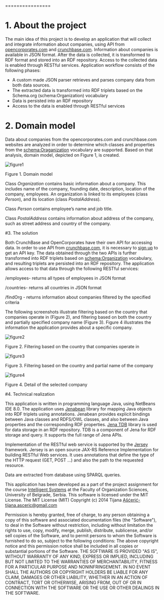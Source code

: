 
================
# 1. About the project
The main idea of this project is to develop an application that will collect and integrate information about companies, using API from [opencorporates.com](https://api.opencorporates.com/) and [crunchbase.com](https://developer.crunchbase.com/). Information about companies is available in JSON format.
After the data is collected, it is transformed to RDF format and stored into an RDF   repository. Access to the collected data is enabled through RESTful services.
Application workflow consists of the following phases:

-	A custom made JSON parser retrieves and parses company data from both data sources.
-	The extracted data is transformed into RDF triplets based on the Schema.org (schema:Organization)  vocabulary
-	Data is persisted into an RDF repository
-	Access to the data is enabled through RESTful services

# 2.	Domain model

Data about companies from the opencorporates.com and crunchbase.com websites are analyzed in order to determine which classes and properties from the [schema:Oraganization](http://www.schema.org/Organization) vocabulary are supported. Based on that analysis, domain model, depicted on Figure 1, is created.

![figure1](https://cloud.githubusercontent.com/assets/8823815/4350478/fea95422-41eb-11e4-9c01-c58ba62918d3.jpg)

Figure 1. Domain model

 Class *Organization* contains basic information about a company. This includes name of the company, founding date, description, location of the company, employees.  An organization is linked to its employees (class *Person*), and its location (class *PostalAddress*).
 
 Class *Person* contains employee’s name and job title.
 
 Class *PostalAddress* contains information about address of the company, such as street address and country of the company.

#3.	The solution

Both CrunchBase and OpenCorporates have their own API for accessing data. In order to use API from [crunchbase.com](https://developer.crunchbase.com/), it is necessary to [sign up](https://developer.crunchbase.com/signup?plan_ids%5b%5d=2357355766752) to get an API key. 
The data obtained through the two APIs is further transformed into RDF triplets based on [schema:Organization](http://www.schema.org/Organization) vocabulary, and resulting triplets are persisted into an RDF repository. The application allows access to that data through the following RESTful services:

/employees- returns all types of employees in JSON format

/countries- returns all countries in JSON format

/findOrg - returns information about companies filtered by the specified criteria

The following screenshots illustrate filtering based on the country that companies operate in (Figure 2), and filtering based on both the country and partially specified company name (Figure 3).
Figure 4 illustrates the information the application provides about a specific company.

![figure2](https://cloud.githubusercontent.com/assets/8823815/4350503/f94ac4be-41ed-11e4-805b-30a89f31dc10.png)

Figure 2. Filtering based on the country that companies operate in

![figure3](https://cloud.githubusercontent.com/assets/8823815/4350517/ad3fe12a-41ee-11e4-8995-53c9094b1288.png)

Figure 3. Filtering based on the country and partial name of the company

![figure4](https://cloud.githubusercontent.com/assets/8823815/4350528/8346b91a-41ef-11e4-82e4-a565041e8d86.png)

Figure 4. Detail of the selected company

#4.	Technical realization

This application is written in programming language Java, using NetBeans IDE 8.0.
The application uses [Jenabean](https://code.google.com/p/jenabean/) library for mapping Java objects into RDF triplets using annotations. Jenabean provides explicit bindings between Java classes and RDFS/OWL classes, and also between Java properties and the corresponding RDF properties.
[Jena TDB](http://jena.apache.org/documentation/tdb/) library is used for data storage in an RDF repository. TDB is a component of Jena for RDF storage and query. It supports the full range of Jena APIs.

Implementation of the RESTful web service is supported by the [Jersey](https://jersey.java.net/) framework. Jersey is an open source JAX-RS Reference Implementation for building RESTful Web services. It uses annotations that define the type of the HTTP request (GET, POST ...) and also the path to the requested resource.

Data are extracted from database using SPARQL queries.

This application has been developed as a part of the project assignment for the course [Intelligent Systems](http://is.fon.rs/) at the Faculty of Organization Sciences, University of Belgrade, Serbia.
This software is licensed under the MIT License.
The MIT License (MIT)
Copyright (c) 2014 Tijana Ašćerić-tijana.asceric@gmail.com

Permission is hereby granted, free of charge, to any person obtaining a copy of this software and associated documentation files (the "Software"), to deal in the Software without restriction, including without limitation the rights to use, copy, modify, merge, publish, distribute, sublicense, and/or sell copies of the Software, and to permit persons to whom the Software is furnished to do so, subject to the following conditions:
The above copyright notice and this permission notice shall be included in all copies or substantial portions of the Software.
THE SOFTWARE IS PROVIDED "AS IS", WITHOUT WARRANTY OF ANY KIND, EXPRESS OR IMPLIED, INCLUDING BUT NOT LIMITED TO THE WARRANTIES OF MERCHANTABILITY, FITNESS FOR A PARTICULAR PURPOSE AND NONINFRINGEMENT. IN NO EVENT SHALL THE AUTHORS OR COPYRIGHT HOLDERS BE LIABLE FOR ANY CLAIM, DAMAGES OR OTHER LIABILITY, WHETHER IN AN ACTION OF CONTRACT, TORT OR OTHERWISE, ARISING FROM, OUT OF OR IN CONNECTION WITH THE SOFTWARE OR THE USE OR OTHER DEALINGS IN THE SOFTWARE.

